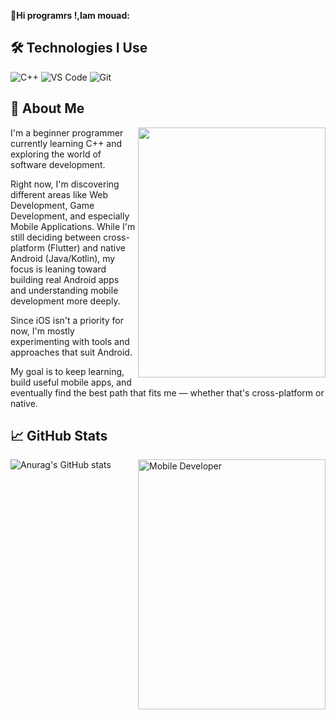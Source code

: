 
**👋Hi programrs !,Iam mouad:**

## 🛠 Technologies I Use

![C++](https://img.shields.io/badge/C%2B%2B-00599C?style=for-the-badge&logo=c%2B%2B&logoColor=white)
![VS Code](https://img.shields.io/badge/VS%20Code-007ACC?style=for-the-badge&logo=visual-studio-code&logoColor=white)
![Git](https://img.shields.io/badge/Git-F05032?style=for-the-badge&logo=git&logoColor=white)

 
## 🚀 About Me

<img align="right" src="https://raw.githubusercontent.com/abhisheknaiidu/abhisheknaiidu/master/code.gif" width="300" height="400" />

I'm a beginner programmer currently learning C++ and exploring the world of software development.

Right now, I'm discovering different areas like Web Development, Game Development, and especially Mobile Applications. While I'm still deciding between cross-platform (Flutter) and native Android (Java/Kotlin), my focus is leaning toward building real Android apps and understanding mobile development more deeply.

Since iOS isn't a priority for now, I'm mostly experimenting with tools and approaches that suit Android.

My goal is to keep learning, build useful mobile apps, and eventually find the best path that fits me — whether that's cross-platform or native.

## 📈 GitHub Stats

![Anurag's GitHub stats](https://github-readme-stats.vercel.app/api?username=Alg-Khlifa-Mouad-Iyad&show_icons=true&theme=noctis_minimus)
<img align="right" src="https://cdn.dribbble.com/userupload/41933024/file/original-cfdca0d7370ea36c47b1bbea299da219.gif" alt="Mobile Developer" width="300" height="400"/>
